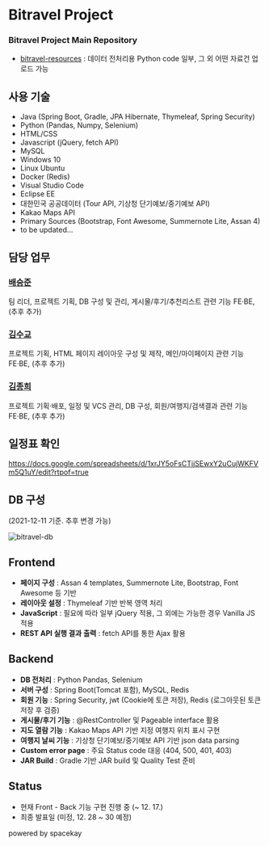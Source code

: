 # Bitravel Project
### Bitravel Project Main Repository

* [bitravel-resources](https://github.com/bitravel/bitravel-resources) : 데이터 전처리용 Python code 일부, 그 외 어떤 자료건 업로드 가능

## 사용 기술
* Java (Spring Boot, Gradle, JPA Hibernate, Thymeleaf, Spring Security)
* Python (Pandas, Numpy, Selenium)
* HTML/CSS
* Javascript (jQuery, fetch API)
* MySQL
* Windows 10
* Linux Ubuntu
* Docker (Redis)
* Visual Studio Code
* Eclipse EE
* 대한민국 공공데이터 (Tour API, 기상청 단기예보/중기예보 API)
* Kakao Maps API
* Primary Sources (Bootstrap, Font Awesome, Summernote Lite, Assan 4)
* to be updated...

## 담당 업무
### [배승준](https://github.com/seungjunbae)
팀 리더, 프로젝트 기획, DB 구성 및 관리, 게시물/후기/추천리스트 관련 기능 FE·BE, (추후 추가)

### [김수교](https://github.com/holydonkey2)
프로젝트 기획, HTML 페이지 레이아웃 구성 및 제작, 메인/마이페이지 관련 기능 FE·BE, (추후 추가) 

### [김종희](https://github.com/spacekay)
프로젝트 기획·배포, 일정 및 VCS 관리, DB 구성, 회원/여행지/검색결과 관련 기능 FE·BE, (추후 추가)


## 일정표 확인
https://docs.google.com/spreadsheets/d/1xrJY5oFsCTjjSEwxY2uCujWKFVm5Q1uY/edit?rtpof=true

## DB 구성
(2021-12-11 기준. 추후 변경 가능)

![bitravel-db](https://blog.kakaocdn.net/dn/kK0nW/btrnBMlCXOl/PU5sPBTAVrTm2E5ZUUuQk0/img.png)

## Frontend
* __페이지 구성__ : Assan 4 templates, Summernote Lite, Bootstrap, Font Awesome 등 기반
* __레이아웃 설정__ : Thymeleaf 기반 반복 영역 처리
* __JavaScript__ : 필요에 따라 일부 jQuery 적용, 그 외에는 가능한 경우 Vanilla JS 적용
* __REST API 실행 결과 출력__ : fetch API를 통한 Ajax 활용

## Backend
* __DB 전처리__ : Python Pandas, Selenium
* __서버 구성__ : Spring Boot(Tomcat 포함), MySQL, Redis
* __회원 기능__ : Spring Security, jwt (Cookie에 토큰 저장), Redis (로그아웃된 토큰 저장 후 검증)
* __게시물/후기 기능__ : @RestController 및 Pageable interface 활용
* __지도 열람 기능__ : Kakao Maps API 기반 지정 여행지 위치 표시 구현
* __여행지 날씨 기능__ : 기상청 단기예보/중기예보 API 기반 json data parsing
* __Custom error page__ : 주요 Status code 대응 (404, 500, 401, 403)
* __JAR Build__ : Gradle 기반 JAR build 및 Quality Test 준비

## Status
* 현재 Front - Back 기능 구현 진행 중 (~ 12. 17.)
* 최종 발표일 (미정,  12. 28 ~ 30 예정)

powered by spacekay 
